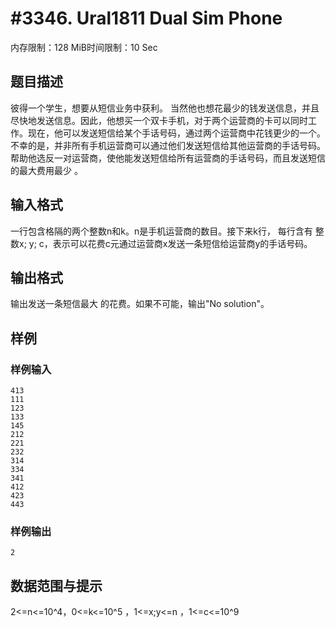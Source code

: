 # #3346. Ural1811 Dual Sim Phone

内存限制：128 MiB时间限制：10 Sec

## 题目描述

彼得一个学生，想要从短信业务中获利。 当然他也想花最少的钱发送信息，并且
尽快地发送信息。因此，他想买一个双卡手机，对于两个运营商的卡可以同时工作。现在，他可以发送短信给某个手话号码，通过两个运营商中花钱更少的一个。
不幸的是，并非所有手机运营商可以通过他们发送短信给其他运营商的手话号码。帮助他选反一对运营商，使他能发送短信给所有运营商的手话号码，而且发送短信的最大费用最少 。

## 输入格式

一行包含格隔的两个整数n和k。n是手机运营商的数目。接下来k行， 每行含有
整数x; y; c，表示可以花费c元通过运营商x发送一条短信给运营商y的手话号码。

## 输出格式

输出发送一条短信最大 的花费。如果不可能，输出"No solution"。

## 样例

### 样例输入

    
    413
    111
    123
    133
    145
    212
    221
    232
    314
    334
    341
    412
    423
    443
    
    

### 样例输出

    
    2
    

## 数据范围与提示

2<=n<=10^4，0<=k<=10^5   ，1<=x;y<=n   ，1<=c<=10^9
